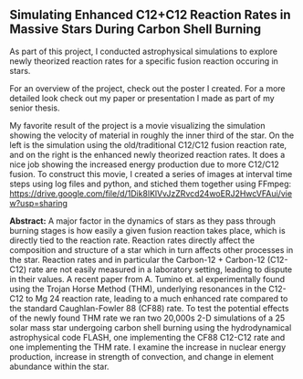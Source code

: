 ## Simulating Enhanced C12+C12 Reaction Rates in Massive Stars During Carbon Shell Burning

As part of this project, I conducted astrophysical simulations to explore newly theorized reaction rates for a specific fusion reaction occuring in stars. 

For an overview of the project, check out the poster I created. For a more detailed look check out my paper or presentation I made as part of my senior thesis.

My favorite result of the project is a movie visualizing the simulation showing the velocity of material in roughly the inner third of the star. On the left is the simulation using the old/traditional C12/C12 fusion reaction rate, and on the right is the enhanced newly theorized reaction rates. It does a nice job showing the increased energy production due to more C12/C12 fusion. To construct this movie, I created a series of images at interval time steps using log files and python, and stiched them together using FFmpeg: https://drive.google.com/file/d/1Dik8lKlVvJzZRvcd24woERJ2HwcVFAui/view?usp=sharing

**Abstract:**
A major factor in the dynamics of stars as they pass through burning stages is how easily a given fusion reaction takes place, which is directly tied to the reaction rate. Reaction rates directly affect the composition and structure of a star which in turn affects other processes in the star. Reaction rates and in particular the Carbon-12 + Carbon-12 (C12-C12) rate are not easily measured in a laboratory setting, leading to dispute in their values. A recent paper from A. Tumino et. al experimentally found using the Trojan Horse Method (THM), underlying resonances in the C12-C12 to Mg 24 reaction rate, leading to a much enhanced rate compared to the standard Caughlan-Fowler 88 (CF88) rate. To test the potential effects of the newly found THM rate we ran two 20,000s 2-D simulations of a 25 solar mass star undergoing carbon shell burning using the hydrodynamical astrophysical code FLASH, one implementing the CF88 C12-C12 rate and one implementing the THM rate. I examine the increase in nuclear energy production, increase in strength of convection, and change in element abundance within the star.









